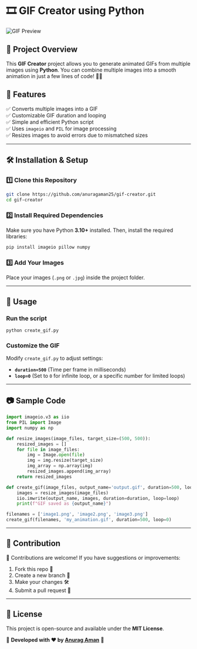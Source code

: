 # 🎞️ GIF Creator using Python

![GIF Preview](https://i.gifer.com/origin/fb/fb9a5052ce6579df47aad8ded5f34b7b.gif)

## 🚀 Project Overview

This **GIF Creator** project allows you to generate animated GIFs from multiple images using **Python**. You can combine multiple images into a smooth animation in just a few lines of code! 🎨✨

## 📌 Features
✅ Converts multiple images into a GIF  
✅ Customizable GIF duration and looping  
✅ Simple and efficient Python script  
✅ Uses `imageio` and `PIL` for image processing  
✅ Resizes images to avoid errors due to mismatched sizes  

---

## 🛠️ Installation & Setup

### **1️⃣ Clone this Repository**
```sh
git clone https://github.com/anuragaman25/gif-creator.git
cd gif-creator
```

### **2️⃣ Install Required Dependencies**
Make sure you have Python **3.10+** installed. Then, install the required libraries:
```sh
pip install imageio pillow numpy
```

### **3️⃣ Add Your Images**
Place your images (`.png` or `.jpg`) inside the project folder.

---

## 🎨 Usage

### **Run the script**
```sh
python create_gif.py
```

### **Customize the GIF**
Modify `create_gif.py` to adjust settings:
- **`duration=500`** (Time per frame in milliseconds)
- **`loop=0`** (Set to `0` for infinite loop, or a specific number for limited loops)

---

## 📷 Sample Code

```python
import imageio.v3 as iio
from PIL import Image
import numpy as np

def resize_images(image_files, target_size=(500, 500)):
    resized_images = []
    for file in image_files:
        img = Image.open(file)
        img = img.resize(target_size)
        img_array = np.array(img)
        resized_images.append(img_array)
    return resized_images

def create_gif(image_files, output_name='output.gif', duration=500, loop=0):
    images = resize_images(image_files)
    iio.imwrite(output_name, images, duration=duration, loop=loop)
    print(f"GIF saved as {output_name}")

filenames = ['image1.png', 'image2.png', 'image3.png']
create_gif(filenames, 'my_animation.gif', duration=500, loop=0)
```

---

## 📩 Contribution
🙌 Contributions are welcome! If you have suggestions or improvements:
1. Fork this repo 🍴
2. Create a new branch 🌿
3. Make your changes 🛠
4. Submit a pull request 📩

---

## 📜 License
This project is open-source and available under the **MIT License**.

📌 **Developed with ❤️ by [Anurag Aman](https://github.com/anuragaman25)** 🚀

